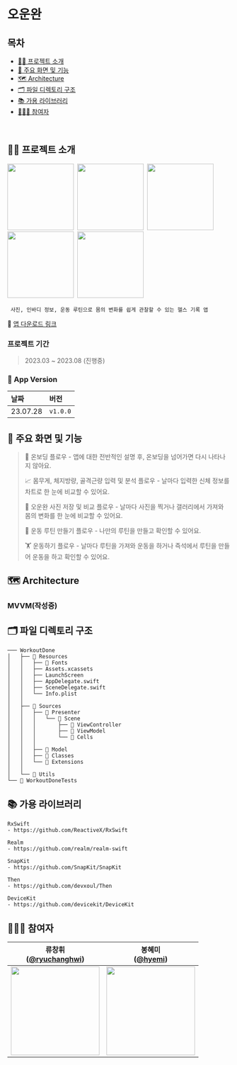 # 오운완

## 목차

- [🏋🏻 프로젝트 소개](#-프로젝트-소개)
- [📱 주요 화면 및 기능](#-주요-화면-및-기능)
- [🗺 Architecture](#-architecture)
- [🗂 파일 디렉토리 구조](#-파일-디렉토리-구조)
- [📚 가용 라이브러리](#-가용-라이브러리)
- [🧑🏻‍💻 참여자](#-참여자)
<br/>

## 🏋🏻 프로젝트 소개
  
<img src="https://github.com/ryuchanghwi/UniDP/assets/78063938/420caa45-5f72-416c-800d-711c416dbf47" width=150></img>&nbsp;&nbsp;<img src="https://github.com/ryuchanghwi/UniDP/assets/78063938/42de5435-6687-4127-a2e0-dd13d59d8ef2" width=150></img>&nbsp;&nbsp;<img src="https://github.com/ryuchanghwi/UniDP/assets/78063938/73aa9111-dfa6-4267-86c3-972cfe0b0416" width=150></img>&nbsp;&nbsp;<img src="https://github.com/ryuchanghwi/UniDP/assets/78063938/2b63af3d-b920-450e-8ce7-2e341dab81a3" width=150></img>&nbsp;&nbsp;<img src="https://github.com/ryuchanghwi/UniDP/assets/78063938/450b2cfb-f4d7-4112-b9ce-6141f751c7a3" width=150></img>

```
 사진, 인바디 정보, 운동 루틴으로 몸의 변화를 쉽게 관찰할 수 있는 헬스 기록 앱
```
🔗 [앱 다운로드 링크](https://apps.apple.com/kr/app/오운완-눈바디-운동-기록/id6451257136)

### 프로젝트 기간
> 2023.03 ~ 2023.08 (진행중)





### 📱 App Version
| 날짜 | 버전 |
|:--|:--|
| 23.07.28 | `v1.0.0` |

## 📱 주요 화면 및 기능
> 🔖 온보딩 플로우 - 앱에 대한 전반적인 설명 후, 온보딩을 넘어가면 다시 나타나지 않아요.
> 
> 📈 몸무게, 체지방량, 골격근량 입력 및 분석 플로우 - 날마다 입력한 신체 정보를 차트로 한 눈에 비교할 수 있어요.
> 
> 📸 오운완 사진 저장 및 비교 플로우 - 날마다 사진을 찍거나 갤러리에서 가져와 몸의 변화를 한 눈에 비교할 수 있어요.
> 
> 💪 운동 루틴 만들기 플로우 - 나만의 루틴을 만들고 확인할 수 있어요.
> 
> 🏋️ 운동하기 플로우 - 날마다 루틴을 가져와 운동을 하거나 즉석에서 루틴을 만들어 운동을 하고 확인할 수 있어요.
> 

## 🗺 Architecture
### MVVM(작성중)


## 🗂 파일 디렉토리 구조
```
─── WorkoutDone
│   ├── 📁 Resources
│   │   ├── 📁 Fonts
│   │   ├── Assets.xcassets
│   │   ├── LaunchScreen
│   │   ├── AppDelegate.swift
│   │   ├── SceneDelegate.swift
│   │   └── Info.plist
│   │
│   ├── 📁 Sources
│   │   ├── 📁 Presenter
│   │   │   └── 📁 Scene
│   │   │       ├── 📁 ViewController
│   │   │       ├── 📁 ViewModel
│   │   │       └── 📁 Cells
│   │   │  
│   │   ├── 📁 Model
│   │   ├── 📁 Classes
│   │   └── 📁 Extensions
│   │
│   └── 📁 Utils
└── 📁 WorkoutDoneTests

```



## 📚 가용 라이브러리

```
RxSwift
- https://github.com/ReactiveX/RxSwift

Realm
- https://github.com/realm/realm-swift

SnapKit
- https://github.com/SnapKit/SnapKit

Then
- https://github.com/devxoul/Then

DeviceKit
- https://github.com/devicekit/DeviceKit
```
## 🧑🏻‍💻 참여자

| 류창휘<br/>([@ryuchanghwi](https://github.com/ryuchanghwi)) | 봉혜미<br/>([@hyemi](https://github.com/hyemib)) | 
| :---: | :---: |
| <img width="200"  src="https://avatars.githubusercontent.com/u/78063938?v=4"/> | <img width="200"  src="https://avatars.githubusercontent.com/u/98953443?v=4"/> | 
